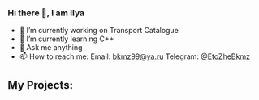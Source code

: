 ### Hi there 👋, I am Ilya

- 🔭 I’m currently working on Transport Catalogue
- 🌱 I’m currently learning C++
- 💬 Ask me anything
- 📫 How to reach me:
Email: [bkmz99@ya.ru](mailto:bkmz99@ya.ru)
Telegram: [@EtoZheBkmz](https://t.me/EtoZheBkmz)

My Projects:
-


<!--
**Bkmz100/Bkmz100** is a ✨ _special_ ✨ repository because its `README.md` (this file) appears on your GitHub profile.

Here are some ideas to get you started:

- 🔭 I’m currently working on ...
- 🌱 I’m currently learning ...
- 👯 I’m looking to collaborate on ...
- 🤔 I’m looking for help with ...
- 💬 Ask me about ...
- 📫 How to reach me: ...
- 😄 Pronouns: ...
- ⚡ Fun fact: ...
-->
